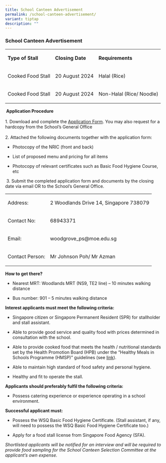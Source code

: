 ```yaml
---
title: School Canteen Advertisement
permalink: /school-canteen-advertisement/
variant: tiptap
description: ""
---
```

<h3><strong>School Canteen Advertisement</strong></h3>
<p></p>
<table style="minWidth: 75px">
<colgroup>
<col>
<col>
<col>
</colgroup>
<tbody>
<tr>
<td rowspan="1" colspan="1">
<p><strong>Type of Stall</strong>
</p>
</td>
<td rowspan="1" colspan="1">
<p><strong>Closing Date</strong>
</p>
</td>
<td rowspan="1" colspan="1">
<p><strong>Requirements</strong>
</p>
</td>
</tr>
<tr>
<td rowspan="1" colspan="1">
<p>Cooked Food Stall</p>
</td>
<td rowspan="1" colspan="1">
<p>20 August 2024</p>
</td>
<td rowspan="1" colspan="1">
<p>Halal (Rice)</p>
</td>
</tr>
<tr>
<td rowspan="1" colspan="1">
<p>Cooked Food Stall</p>
</td>
<td rowspan="1" colspan="1">
<p>20 August 2024</p>
</td>
<td rowspan="1" colspan="1">
<p>Non-Halal (Rice/ Noodle)</p>
</td>
</tr>
</tbody>
</table>
<p><strong>&nbsp;Application Procedure</strong>
<br>
<br>1. Download and complete the <a href="https://drive.google.com/file/d/1HeIRzfATdvCs3dWJF3b4t_WdP-uXrGBX/view?usp=sharing" rel="noopener noreferrer nofollow" target="_blank">Application Form</a>.
You may also request for a hardcopy from the School’s General Office
<br>
<br>2. Attached the following documents together with the application form:</p>
<ul data-tight="true" class="tight">
<li>
<p>Photocopy of the NRIC (front and back)</p>
</li>
<li>
<p>List of proposed menu and pricing for all items</p>
</li>
<li>
<p>Photocopy of relevant certificates such as Basic Food Hygiene Course,
etc</p>
<p></p>
<p></p>
<p></p>
</li>
</ul>
<p>&nbsp;3. Submit the completed application form and documents by the closing
date via email OR to the School’s General Office.</p>
<p></p>
<table style="minWidth: 50px">
<colgroup>
<col>
<col>
</colgroup>
<tbody>
<tr>
<td rowspan="1" colspan="1">
<p>Address:</p>
</td>
<td rowspan="1" colspan="1">
<p>2 Woodlands Drive 14, Singapore 738079</p>
</td>
</tr>
<tr>
<td rowspan="1" colspan="1">
<p>Contact No:</p>
</td>
<td rowspan="1" colspan="1">
<p>68943371</p>
</td>
</tr>
<tr>
<td rowspan="1" colspan="1">
<p>Email:</p>
</td>
<td rowspan="1" colspan="1">
<p><a rel="noopener noreferrer nofollow" target="_blank">woodgrove_ps@moe.edu.sg</a>
</p>
</td>
</tr>
<tr>
<td rowspan="1" colspan="1">
<p>Contact Person:</p>
</td>
<td rowspan="1" colspan="1">
<p>Mr Johnson Poh/ Mr Azman</p>
</td>
</tr>
</tbody>
</table>
<p></p>
<p><strong>How to get there?</strong>
</p>
<ul data-tight="true" class="tight">
<li>
<p>Nearest MRT: Woodlands MRT (NS9, TE2 line) – 10 minutes walking distance</p>
</li>
<li>
<p>Bus number: 901 – 5 minutes walking distance</p>
</li>
</ul>
<p></p>
<p><strong>Interest applicants must meet the following criteria:</strong>
</p>
<ul data-tight="true" class="tight">
<li>
<p>Singapore citizen or Singapore Permanent Resident (SPR) for stallholder
and stall assistant.</p>
</li>
<li>
<p>Able to provide good service and quality food with prices determined in
consultation with the school.</p>
</li>
<li>
<p>Able to provide cooked food that meets the health / nutritional standards
set by the Health Promotion Board (HPB) under the “Healthy Meals in Schools
Programme (HMSP)” guidelines (see&nbsp;<a href="https://www.hpb.gov.sg/schools/school-programmes/healthy-meals-in-schools-programme" rel="noopener noreferrer nofollow" target="_blank">link</a>).</p>
</li>
<li>
<p>Able to maintain high standard of food safety and personal hygiene.</p>
</li>
<li>
<p>Healthy and fit to operate the stall.
<br>
</p>
</li>
</ul>
<p><strong>Applicants should preferably fulfil the following criteria:</strong>
</p>
<ul data-tight="true" class="tight">
<li>
<p>Possess catering experience or experience operating in a school environment.</p>
</li>
</ul>
<p></p>
<p><strong>Successful applicant must:</strong>
</p>
<ul data-tight="true" class="tight">
<li>
<p>Possess the WSQ Basic Food Hygiene Certificate. (Stall assistant, if any,
will need to possess the WSQ Basic Food Hygiene Certificate too.)</p>
</li>
<li>
<p>Apply for a food stall license from Singapore Food Agency (SFA).</p>
</li>
</ul>
<p></p>
<p></p>
<p><em>Shortlisted applicants will be notified for an interview and will be required to provide food sampling for the School Canteen Selection Committee at the applicant’s own expense.</em>
</p>
<p>&nbsp;</p>